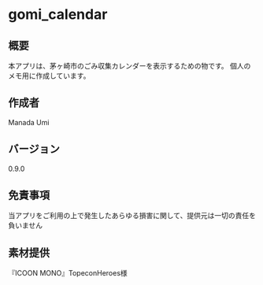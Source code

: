# gomi_calendar
## 概要
本アプリは、茅ヶ崎市のごみ収集カレンダーを表示するための物です。
個人のメモ用に作成しています。

## 作成者
Manada Umi

## バージョン
0.9.0

## 免責事項
当アプリをご利用の上で発生したあらゆる損害に関して、提供元は一切の責任を負いません

## 素材提供
『ICOON MONO』TopeconHeroes様
